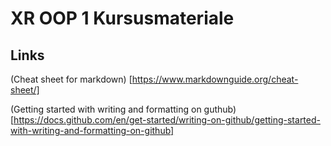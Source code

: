 # XR OOP 1 Kursusmateriale

## Links

(Cheat sheet for markdown) [https://www.markdownguide.org/cheat-sheet/]

(Getting started with writing and formatting on guthub) 
[https://docs.github.com/en/get-started/writing-on-github/getting-started-with-writing-and-formatting-on-github]
